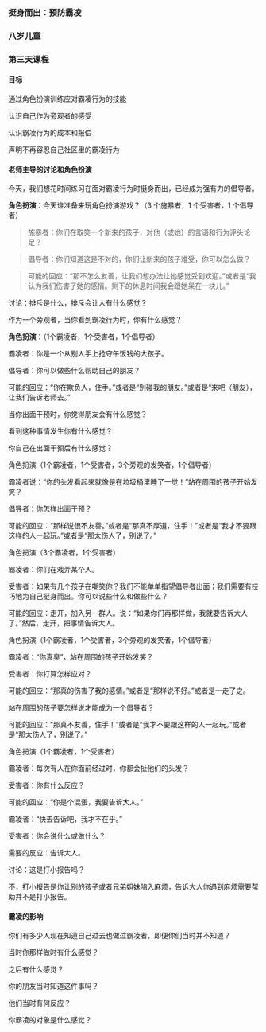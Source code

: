 ### 挺身而出：预防霸凌

### 八岁儿童

### 第三天课程

#### 目标

通过角色扮演训练应对霸凌行为的技能

认识自己作为旁观者的感受

认识霸凌行为的成本和报偿

声明不再容忍自己社区里的霸凌行为

#### 老师主导的讨论和角色扮演

今天，我们想花时间练习在面对霸凌行为时挺身而出，已经成为强有力的倡导者。

**角色扮演**：今天谁准备来玩角色扮演游戏？（3 个施暴者，1 个受害者，1 个倡导者）

> 施暴者：你们在取笑一个新来的孩子，对他（或她）的言语和行为评头论足？

> 倡导者：你们知道这是不对的，你们让新来的孩子难受，你可以怎么做？

> 可能的回应：“那不怎么友善，让我们想办法让她感觉受到欢迎。”或者是“我认为我们伤害了她的感情。剩下的休息时间我会跟她呆在一块儿。”

讨论：排斥是什么，排斥会让人有什么感觉？

 作为一个旁观者，当你看到霸凌行为时，你有什么感觉？

**角色扮演**：（1个霸凌者，1个受害者，1个倡导者）



霸凌者：你是一个从别人手上抢夺午饭钱的大孩子。



倡导者：你可以做些什么帮助自己的朋友？



可能的回应：“你在欺负人，住手。”或者是“别碰我的朋友。”或者是“来吧（朋友），让我们告诉老师去。”



 当你出面干预时，你觉得朋友会有什么感觉？



 看到这种事情发生你有什么感觉？



你自己在出面干预后有什么感觉？



角色扮演（1个霸凌者，1个受害者，3个旁观的发笑者，1个倡导者）



霸凌者说：“你的头发看起来就像是在垃圾桶里睡了一觉！”站在周围的孩子开始发笑？



倡导者：你怎样出面干预？



可能的回应：“那样说很不友善。”或者是“那真不厚道，住手！”或者是“我才不要跟这样的人一起玩。”或者是“那太伤人了，别说了。”



角色扮演（3个霸凌者，1个受害者）



霸凌者：你们在戏弄某个人。



受害者：如果有几个孩子在嘲笑你？我们不能单单指望倡导者出面；我们需要有技巧地为自己挺身而出。你可以说些什么和做些什么？



可能的回应：走开，加入另一群人。说：“如果你们再那样做，我就要告诉大人了。”然后，走开，把事情告诉大人。



角色扮演（1个霸凌者，1个受害者，3个旁观的发笑者，1个倡导者）



霸凌者：“你真臭”，站在周围的孩子开始发笑？



受害者：你打算怎样应对？



可能的回应：“那真的伤害了我的感情。”或者是“那样说不好。”或者是一走了之。



 站在周围的孩子要怎样说才能成为一个倡导者？



可能的回应：“那真不友善，住手！”或者是“我才不要跟这样的人一起玩。”或者是“那太伤人了，别说了。”



角色扮演（1个霸凌者，1个受害者）



霸凌者：每次有人在你面前经过时，你都会扯他们的头发？



受害者：你有什么反应？



可能的回应：“你是个混蛋，我要告诉大人。”



霸凌者：“快去告诉吧，我才不在乎。”



受害者：你会说什么或做什么？



需要的反应：告诉大人。



讨论：这是打小报告吗？



不，打小报告是你让别的孩子或者兄弟姐妹陷入麻烦，告诉大人你遇到麻烦需要帮助并不是打小报告。



#### 霸凌的影响



你们有多少人现在知道自己过去也做过霸凌者，即便你们当时并不知道？



当时你那样做时有什么感觉？



之后有什么感觉？



你的朋友当时知道这件事吗？



他们当时有何反应？



你霸凌的对象是什么感觉？

